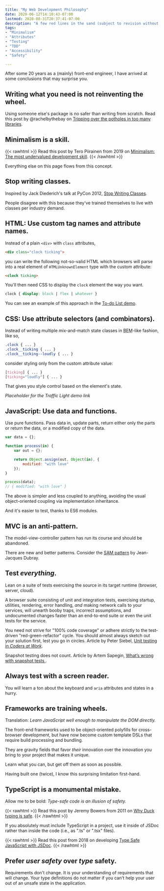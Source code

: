 ```yaml
---
title: "My Web Development Philosophy"
date: 2020-06-12T14:10:43-07:00
lastmod: 2020-08-31T20:37:41-07:00
description: "A few red lines in the sand (subject to revision without notice)."
tags: 
- "Minimalism"
- "Attributes"
- "Testing"
- "TDD"
- "Accessibility"
- "Safety"

---
```


<!--more-->

After some 20 years as a (mainly) front-end engineer, I have arrived at some conclusions that may surprise you.

## Writing what you need is not reinventing the wheel.

Using someone else's package is no safer than writing from scratch. Read this post by @rachelbythebay on [Tripping over the potholes in too many libraries](https://rachelbythebay.com/w/2020/08/09/lib/).

## Minimalism is a skill.

{{< rawhtml >}}
Read this post by Tero Piirainen from <time>2019</time> on <a href="https://volument.com/blog/minimalism-the-most-undervalued-development-skill">Minimalism: The most undervalued development skill</a>.
{{< /rawhtml >}}

Everything else on this page flows from this concept.

## Stop writing classes.

Inspired by Jack Diederich's talk at PyCon 2012, [Stop Writing Classes](https://www.youtube.com/watch?v=o9pEzgHorH0).

People disagree with this because they've trained themselves to live with classes per industry demand.

## HTML: Use custom tag names and attribute names.

Instead of a plain `<div>` with `class` attributes,

```html
<div class="clock ticking">
```

you can write the following not-so-valid HTML which browsers will parse into a real element of `HTMLUnknownElement` type with the custom attribute:

```html
<clock ticking>
```

You'll then need CSS to display the `clock` element the way you want.

```css
clock { display: block | flex | whatever }
```

You can see an example of this approach in the [To-do List demo](/demos/most-boring-to-do-list/).

## CSS: Use attribute selectors (and combinators).

Instead of writing multiple mix-and-match state classes in <abbr title="Block-Element-Modifier">BEM</abbr>-like fashion, like so,

```css
.clock { ... }
.clock__ticking { ... }
.clock__ticking--loudly { ... }
```

consider styling only from the custom attribute value:

```css
[ticking] { ... }
[ticking="loudly"] { ... }
```

That gives you style control based on the element's state.

*Placeholder for the Traffic Light demo link*

## JavaScript: Use data and functions.

Use pure functions. Pass data in, update parts, return either only the parts or return the data, or a modified copy of the data.

```js
var data = {};

function process(in) {
    var out = {};

    return Object.assign(out, Object(in), {
        modified: "with love"
    });
}

process(data);
// { modified: "with love" }
```

The above is simpler and less coupled to anything, avoiding the usual object-oriented coupling via implementation inheritance.

And it's easier to test, thanks to ES6 modules.

## MVC is an anti-pattern.

The model-view-controller pattern has run its course and should be abandoned.

There are new and better patterns. Consider the [SAM pattern](https://medium.com/@metapgmr/hex-a-no-framework-approach-to-building-modern-web-apps-e43f74190b9c) by Jean-Jacques Dubray.

## Test *everything*.

Lean on a suite of tests exercising the source in its target runtime (browser, server, cloud).

A browser suite consisting of unit and integration tests, exercising startup, utilities, rendering, error handling, *and* making network calls to your services, will unearth booby traps, incorrect assumptions, and undocumented changes faster than an end-to-end suite or even the unit tests for the service.

You need not strive for "100% code coverage" or adhere strictly to the test-driven "red-green-refactor" cycle. You should almost always sketch out your solution first, lest you go in circles. Article by Peter Siebel, [Unit testing in *Coders at Work*](https://gigamonkeys.wordpress.com/2009/10/05/coders-unit-testing/).

Snapshot testing does not count. Article by Artem Sapegin, [What’s wrong with snapshot tests
](https://blog.sapegin.me/all/snapshot-tests/).

## Always test with a screen reader.

You will learn a ton about the keyboard and `aria` attributes and states in a hurry.

## Frameworks are training wheels.

Translation: *Learn JavaScript well enough to manipulate the DOM directly.*

The front-end frameworks used to be object-oriented polyfills for cross-browser development, but have now become custom template DSLs that require build processing and bundling.

They are gravity fields that favor *their* innovation over the innovation you bring to your project that makes it unique.

Learn what you can, but get off them as soon as possible.

Having built one (twice), I know this surprising limitation first-hand.

## TypeScript is a monumental mistake.

Allow me to be bold: *Type-safe code is an illusion of safety.*

{{< rawhtml >}}
Read this post by Jeremy Bowers from <time>2011</time> on <a href="http://www.jerf.org/iri/post/2954">Why Duck typing is safe</a>.
{{< /rawhtml >}}

If you absolutely must include TypeScript in a project, use it inside of JSDoc rather than inside the code (i.e., as ".ts" or ".tsx" files).

{{< rawhtml >}}
Read this post from <time>2018</time> on developing <a href="https://medium.com/@trukrs/type-safe-javascript-with-jsdoc-7a2a63209b76">Type Safe JavaScript with JSDoc</a>.
{{< /rawhtml >}}

## Prefer *user safety* over *type* safety.

Requirements don't change. It is your understanding of requirements that will change. Your type definitions do not matter if you can't help your user out of an unsafe state in the application.
